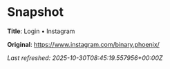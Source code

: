 # Snapshot

**Title**: Login • Instagram

**Original**: <https://www.instagram.com/binary.phoenix/>

_Last refreshed: 2025-10-30T08:45:19.557956+00:00Z_
